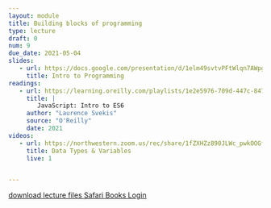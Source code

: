 ```yaml
---
layout: module
title: Building blocks of programming
type: lecture
draft: 0
num: 9
due_date: 2021-05-04
slides:
   - url: https://docs.google.com/presentation/d/1elm49svtvPFtWlqn7AWpgkyp7vHo5kl8lbxIBWRmwQo/edit?usp=sharing
     title: Intro to Programming
readings:
   - url: https://learning.oreilly.com/playlists/1e2e5976-709d-447c-8475-d6826d6ac78c
     title: |
        JavaScript: Intro to ES6
     author: "Laurence Svekis"
     source: "O'Reilly"
     date: 2021
videos:
   - url: https://northwestern.zoom.us/rec/share/1fZXHZz890JLWc_pwkOOGfY-H4rKT6a8gHcd86YOxE9-R_aizLgZ6vne6dFulrBl?startTime=1588625766000
     title: Data Types & Variables
     live: 1


---
```


<a class="nu-button" href="/spring2021/course-files/lectures/lecture09.zip">
    download lecture files 
    <i class="fas fa-download"></i>
</a>
<a href="http://turing.library.northwestern.edu/login?url=https://www.safaribooksonline.com/library/view/temporary-access/" target="_blank" class="button">Safari Books Login <i class="fas fa-link"></i></a>
